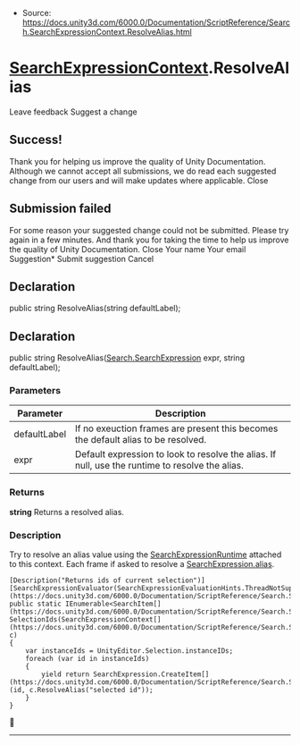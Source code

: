 * Source: https://docs.unity3d.com/6000.0/Documentation/ScriptReference/Search.SearchExpressionContext.ResolveAlias.html

#  [SearchExpressionContext](https://docs.unity3d.com/6000.0/Documentation/ScriptReference/Search.SearchExpressionContext.html).ResolveAlias
Leave feedback
Suggest a change
## Success!
Thank you for helping us improve the quality of Unity Documentation. Although we cannot accept all submissions, we do read each suggested change from our users and will make updates where applicable.
Close
## Submission failed
For some reason your suggested change could not be submitted. Please <a>try again</a> in a few minutes. And thank you for taking the time to help us improve the quality of Unity Documentation.
Close
Your name Your email Suggestion* Submit suggestion
Cancel
## Declaration
public string ResolveAlias(string defaultLabel); 
## Declaration
public string ResolveAlias([Search.SearchExpression](https://docs.unity3d.com/6000.0/Documentation/ScriptReference/Search.SearchExpression.html) expr, string defaultLabel); 
### Parameters
Parameter | Description  
---|---  
defaultLabel | If no exeuction frames are present this becomes the default alias to be resolved.  
expr | Default expression to look to resolve the alias. If null, use the runtime to resolve the alias.  
### Returns
**string** Returns a resolved alias. 
### Description
Try to resolve an alias value using the [SearchExpressionRuntime](https://docs.unity3d.com/6000.0/Documentation/ScriptReference/Search.SearchExpressionRuntime.html) attached to this context. Each frame if asked to resolve a [SearchExpression.alias](https://docs.unity3d.com/6000.0/Documentation/ScriptReference/Search.SearchExpression-alias.html).
```
[Description("Returns ids of current selection")]
[SearchExpressionEvaluator(SearchExpressionEvaluationHints.ThreadNotSupported[](https://docs.unity3d.com/6000.0/Documentation/ScriptReference/Search.SearchExpressionEvaluationHints.ThreadNotSupported.html))]
public static IEnumerable<SearchItem[](https://docs.unity3d.com/6000.0/Documentation/ScriptReference/Search.SearchItem.html)> SelectionIds(SearchExpressionContext[](https://docs.unity3d.com/6000.0/Documentation/ScriptReference/Search.SearchExpressionContext.html) c)
{
    var instanceIds = UnityEditor.Selection.instanceIDs;
    foreach (var id in instanceIds)
    {
        yield return SearchExpression.CreateItem[](https://docs.unity3d.com/6000.0/Documentation/ScriptReference/Search.SearchExpression.CreateItem.html)(id, c.ResolveAlias("selected id"));
    }
}

```

* * *
